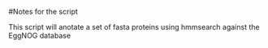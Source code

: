 #Notes for the script

This script will anotate a set of fasta proteins using hmmsearch against the EggNOG database
